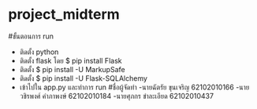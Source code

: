 # project_midterm
#ขั้นตอนการ run 
- ติดตั้ง python
- ติดตั้ง flask โดย $ pip install Flask
- ติดตั้ง $ pip install -U MarkupSafe
- ติดตั้ง $ pip install -U Flask-SQLAlchemy
- เข้าไปใน app.py และทำการ run
#ชื่อผู้จัดทำ
-นายฉัตรัย ขุนเจริญ 62102010166
-นายวชิรพงศ์ คำภาพงษ์ 62102010184
-นายศุภกร ขำละเอียด 62102010437
 
